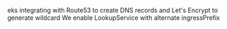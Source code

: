 eks integrating with Route53 to create DNS records and Let's Encrypt to generate wildcard
We enable LookupService with alternate ingressPrefix
